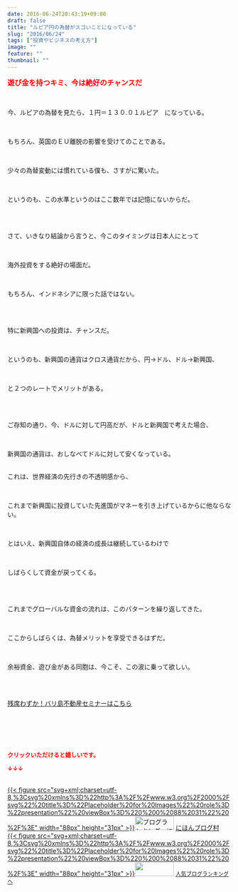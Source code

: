 ```yaml
---
date: 2016-06-24T20:43:19+09:00
draft: false
title: "ルピア円の為替がスゴいことになっている"
slug: "2016/06/24"
tags: ["投資やビジネスの考え方"]
image: ""
feature: ""
thumbnail: ""
---
```

<p><font color="#ff0000" size="3"><strong>遊び金を持つキミ、今は絶好のチャンスだ</strong></font></p><br/><p>今、ルピアの為替を見たら、１円＝１３０.０１ルピア　になっている。</p><br/><p>もちろん、英国のＥＵ離脱の影響を受けてのことである。</p><br/><p>少々の為替変動には慣れている僕も、さすがに驚いた。</p><br/><p>というのも、この水準というのはここ数年では記憶にないからだ。</p><br/><p><br/>さて、いきなり結論から言うと、今このタイミングは日本人にとって</p><br/><p>海外投資をする絶好の場面だ。</p><br/><p>もちろん、インドネシアに限った話ではない。</p><br/><p><br/>特に新興国への投資は、チャンスだ。</p><br/><p>というのも、新興国の通貨はクロス通貨だから、円→ドル、ドル→新興国、</p><br/><p>と２つのレートでメリットがある。</p><br/><p><br/>ご存知の通り、今、ドルに対して円高だが、ドルと新興国で考えた場合、</p><br/><p>新興国の通貨は、おしなべてドルに対して安くなっている。</p><p><br/>これは、世界経済の先行きの不透明感から、</p><br/><p>これまで新興国に投資していた先進国がマネーを引き上げているからに他ならない。</p><br/><p>とはいえ、新興国自体の経済の成長は継続しているわけで</p><br/><p>しばらくして資金が戻ってくる。</p><br/><p><br/>これまでグローバルな資金の流れは、このパターンを繰り返してきた。</p><br/><p>ここからしばらくは、為替メリットを享受できるはずだ。</p><br/><p>余裕資金、遊び金がある同胞は、今こそ、この波に乗って欲しい。</p><br/><br/><p><a href="iin.co.jp" target="_blank">残席わずか！バリ島不動産セミナーはこちら</a></p><br/><br/><br/><br/><p><font color="#ff0000" size="2"><strong>クリックいただけると嬉しいです。<br/></strong></font></p><p><font color="#ff0000" size="2"><strong>↓↓↓</strong></font></p><p><br/><a href="http://www.blogmura.com/ranking.html" target="_blank">{{< figure src="svg+xml;charset=utf-8,%3Csvg%20xmlns%3D%22http%3A%2F%2Fwww.w3.org%2F2000%2Fsvg%22%20title%3D%22Placeholder%20for%20Images%22%20role%3D%22presentation%22%20viewBox%3D%220%200%2088%2031%22%20%2F%3E" width="88px" height="31px" >}}<noscript><img border="0" alt="ブログランキング・にほんブログ村へ" src="https://img-proxy.blog-video.jp/images?url=http%3A%2F%2Fwww.blogmura.com%2Fimg%2Fwww88_31.gif" width="88" height="31"></noscript></a> <a href="http://www.blogmura.com/ranking.html" target="_blank">にほんブログ村</a> <br/><a title="人気ブログランキングへ" href="link.php?1804582">{{< figure src="svg+xml;charset=utf-8,%3Csvg%20xmlns%3D%22http%3A%2F%2Fwww.w3.org%2F2000%2Fsvg%22%20title%3D%22Placeholder%20for%20Images%22%20role%3D%22presentation%22%20viewBox%3D%220%200%2088%2031%22%20%2F%3E" width="88px" height="31px" >}}<noscript><img border="0" src="https://blog.with2.net/img/banner/banner_22.gif" width="88" height="31"></noscript></a> <a style="FONT-SIZE: 12px" href="link.php?1804582">人気ブログランキングへ</a> </p>


